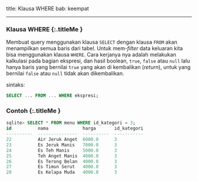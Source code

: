 title: Klausa WHERE
bab: keempat

---


### <i class="fa fa-info-circle"></i> Klausa WHERE {:.titleMe }

Membuat query menggunakan klausa `SELECT` dengan klausa `FROM` akan menampilkan semua baris dari tabel.
Untuk mem-_filter_ data keluaran kita bisa menggunakan klausa `WHERE`.
Cara kerjanya nya adalah melakukan kalkulasi pada bagian ekspresi, dan hasil boolean, `true`, `false` atau `null` lalu hanya baris yang bernilai `true` yang akan di kembalikan (_return_), untuk yang bernilai `false` atau `null` tidak akan dikembalikan.

sintaks: 
```sql
SELECT ... FROM ... WHERE ekspresi;
```


### <i class="fa fa-code"></i> Contoh {:.titleMe }

```sql
sqlite> SELECT * FROM menu WHERE id_kategori = 3;
id          nama             harga       id_kategori
----------  ---------------  ----------  -----------
22          Air Jeruk Anget  6000.0      3          
23          Es Jeruk Manis   7000.0      3          
24          Es Teh Manis     5000.0      3          
25          Teh Anget Manis  4000.0      3          
26          Es Terong Belan  4000.0      3          
27          Es Timun Serut   4000.0      3          
28          Es Kelapa Muda   4000.0      3 
```
